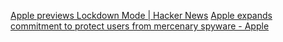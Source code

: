 
[Apple previews Lockdown Mode | Hacker News](https://news.ycombinator.com/item?id=32003756)
[Apple expands commitment to protect users from mercenary spyware - Apple](https://www.apple.com/newsroom/2022/07/apple-expands-commitment-to-protect-users-from-mercenary-spyware/)
